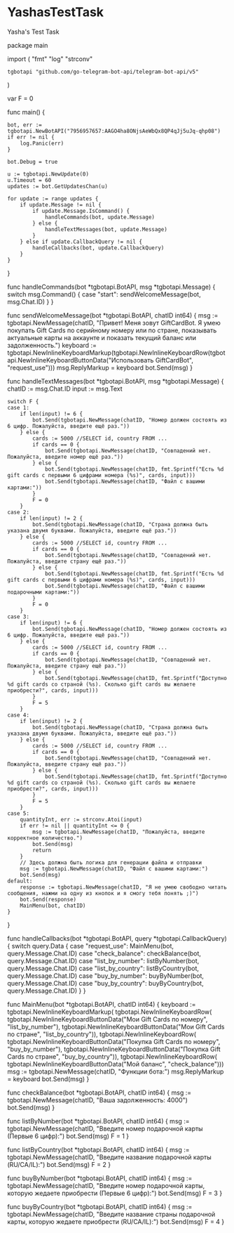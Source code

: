 # YashasTestTask
Yasha's Test Task

package main

import (
	"fmt"
	"log"
	"strconv"

	tgbotapi "github.com/go-telegram-bot-api/telegram-bot-api/v5"
)

var F = 0

func main() {

	bot, err := tgbotapi.NewBotAPI("7956957657:AAGO4ha8ONjsAeWbQx8QP4qJj5uJq-qhp08")
	if err != nil {
		log.Panic(err)
	}

	bot.Debug = true

	u := tgbotapi.NewUpdate(0)
	u.Timeout = 60
	updates := bot.GetUpdatesChan(u)

	for update := range updates {
		if update.Message != nil {
			if update.Message.IsCommand() {
				handleCommands(bot, update.Message)
			} else {
				handleTextMessages(bot, update.Message)
			}
		} else if update.CallbackQuery != nil {
			handleCallbacks(bot, update.CallbackQuery)
		}
	}
}

func handleCommands(bot *tgbotapi.BotAPI, msg *tgbotapi.Message) {
	switch msg.Command() {
	case "start":
		sendWelcomeMessage(bot, msg.Chat.ID)
	}
}

func sendWelcomeMessage(bot *tgbotapi.BotAPI, chatID int64) {
	msg := tgbotapi.NewMessage(chatID, "Привет! Меня зовут GiftCardBot. Я умею покупать Gift Cards по серийному номеру или по стране, показывать актуальные карты на аккаунте и показать текущий баланс или задолженность.")
	keyboard := tgbotapi.NewInlineKeyboardMarkup(tgbotapi.NewInlineKeyboardRow(tgbotapi.NewInlineKeyboardButtonData("Использовать GiftCardBot", "request_use")))
	msg.ReplyMarkup = keyboard
	bot.Send(msg)
}

func handleTextMessages(bot *tgbotapi.BotAPI, msg *tgbotapi.Message) {
	chatID := msg.Chat.ID
	input := msg.Text

	switch F {
	case 1:
		if len(input) != 6 {
			bot.Send(tgbotapi.NewMessage(chatID, "Номер должен состоять из 6 цифр. Пожалуйста, введите ещё раз."))
		} else {
			cards := 5000 //SELECT id, country FROM ...
			if cards == 0 {
				bot.Send(tgbotapi.NewMessage(chatID, "Совпадений нет. Пожалуйста, введите номер ещё раз."))
			} else {
				bot.Send(tgbotapi.NewMessage(chatID, fmt.Sprintf("Есть %d gift cards с первыми 6 цифрами номера (%s)", cards, input)))
				bot.Send(tgbotapi.NewMessage(chatID, "Файл с вашими картами:"))
			}
			F = 0
		}
	case 2:
		if len(input) != 2 {
			bot.Send(tgbotapi.NewMessage(chatID, "Страна должна быть указана двумя буквами. Пожалуйста, введите ещё раз."))
		} else {
			cards := 5000 //SELECT id, country FROM ...
			if cards == 0 {
				bot.Send(tgbotapi.NewMessage(chatID, "Совпадений нет. Пожалуйста, введите страну ещё раз."))
			} else {
				bot.Send(tgbotapi.NewMessage(chatID, fmt.Sprintf("Есть %d gift cards с первыми 6 цифрами номера (%s)", cards, input)))
				bot.Send(tgbotapi.NewMessage(chatID, "Файл с вашими подарочными картами:"))
			}
			F = 0
		}
	case 3:
		if len(input) != 6 {
			bot.Send(tgbotapi.NewMessage(chatID, "Номер должен состоять из 6 цифр. Пожалуйста, введите ещё раз."))
		} else {
			cards := 5000 //SELECT id, country FROM ...
			if cards == 0 {
				bot.Send(tgbotapi.NewMessage(chatID, "Совпадений нет. Пожалуйста, введите страну ещё раз."))
			} else {
				bot.Send(tgbotapi.NewMessage(chatID, fmt.Sprintf("Доступно %d gift cards со страной (%s). Сколько gift cards вы желаете приобрести?", cards, input)))
			}
			F = 5
		}
	case 4:
		if len(input) != 2 {
			bot.Send(tgbotapi.NewMessage(chatID, "Страна должна быть указана двумя буквами. Пожалуйста, введите ещё раз."))
		} else {
			cards := 5000 //SELECT id, country FROM ...
			if cards == 0 {
				bot.Send(tgbotapi.NewMessage(chatID, "Совпадений нет. Пожалуйста, введите страну ещё раз."))
			} else {
				bot.Send(tgbotapi.NewMessage(chatID, fmt.Sprintf("Доступно %d gift cards со страной (%s). Сколько gift cards вы желаете приобрести?", cards, input)))
			}
			F = 5
		}
	case 5:
		quantityInt, err := strconv.Atoi(input)
		if err != nil || quantityInt <= 0 {
			msg := tgbotapi.NewMessage(chatID, "Пожалуйста, введите корректное количество.")
			bot.Send(msg)
			return
		}
		// Здесь должна быть логика для генерации файла и отправки
		msg := tgbotapi.NewMessage(chatID, "Файл с вашими картами:")
		bot.Send(msg)
	default:
		response := tgbotapi.NewMessage(chatID, "Я не умею свободно читать сообщения, нажми на одну из кнопок и я смогу тебя понять ;)")
		bot.Send(response)
		MainMenu(bot, chatID)
	}
}

func handleCallbacks(bot *tgbotapi.BotAPI, query *tgbotapi.CallbackQuery) {
	switch query.Data {
	case "request_use":
		MainMenu(bot, query.Message.Chat.ID)
	case "check_balance":
		checkBalance(bot, query.Message.Chat.ID)
	case "list_by_number":
		listByNumber(bot, query.Message.Chat.ID)
	case "list_by_country":
		listByCountry(bot, query.Message.Chat.ID)
	case "buy_by_number":
		buyByNumber(bot, query.Message.Chat.ID)
	case "buy_by_country":
		buyByCountry(bot, query.Message.Chat.ID)
	}
}

func MainMenu(bot *tgbotapi.BotAPI, chatID int64) {
	keyboard := tgbotapi.NewInlineKeyboardMarkup(
		tgbotapi.NewInlineKeyboardRow(
			tgbotapi.NewInlineKeyboardButtonData("Мои Gift Cards по номеру", "list_by_number"),
			tgbotapi.NewInlineKeyboardButtonData("Мои Gift Cards по стране", "list_by_country")),
		tgbotapi.NewInlineKeyboardRow(
			tgbotapi.NewInlineKeyboardButtonData("Покупка Gift Cards по номеру", "buy_by_number"),
			tgbotapi.NewInlineKeyboardButtonData("Покупка Gift Cards по стране", "buy_by_country")),
		tgbotapi.NewInlineKeyboardRow(
			tgbotapi.NewInlineKeyboardButtonData("Мой баланс", "check_balance")))
	msg := tgbotapi.NewMessage(chatID, "Функции бота:")
	msg.ReplyMarkup = keyboard
	bot.Send(msg)
}

func checkBalance(bot *tgbotapi.BotAPI, chatID int64) {
	msg := tgbotapi.NewMessage(chatID, "Ваша задолженность: 4000")
	bot.Send(msg)
}

func listByNumber(bot *tgbotapi.BotAPI, chatID int64) {
	msg := tgbotapi.NewMessage(chatID, "Введите номер подарочной карты (Первые 6 цифр):")
	bot.Send(msg)
	F = 1
}

func listByCountry(bot *tgbotapi.BotAPI, chatID int64) {
	msg := tgbotapi.NewMessage(chatID, "Введите название подарочной карты (RU/CA/IL):")
	bot.Send(msg)
	F = 2
}

func buyByNumber(bot *tgbotapi.BotAPI, chatID int64) {
	msg := tgbotapi.NewMessage(chatID, "Введите номер подарочной карты, которую жедаете приобрести (Первые 6 цифр):")
	bot.Send(msg)
	F = 3
}

func buyByCountry(bot *tgbotapi.BotAPI, chatID int64) {
	msg := tgbotapi.NewMessage(chatID, "Введите название страны подарочной карты, которую жедаете приобрести (RU/CA/IL):")
	bot.Send(msg)
	F = 4
}
